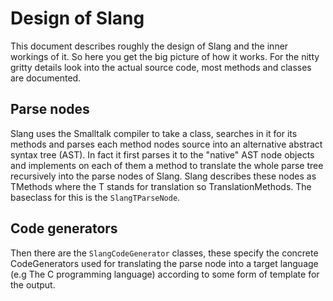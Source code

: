 # Design of Slang

This document describes roughly the design of Slang and the inner
workings of it. So here you get the big picture of how it works.
For the nitty gritty details look into the actual source code,
most methods and classes are documented.

## Parse nodes

Slang uses the Smalltalk compiler to take a class, searches in it
for its methods and parses each method nodes source into an
alternative abstract syntax tree (AST). In fact it first parses
it to the "native" AST node objects and implements on each of
them a method to translate the whole parse tree recursively
into the parse nodes of Slang. Slang describes these nodes as
TMethods where the T stands for translation so TranslationMethods.
The baseclass for this is the `SlangTParseNode`.

## Code generators

Then there are the `SlangCodeGenerator` classes, these specify
the concrete CodeGenerators used for translating the parse node
into a target language (e.g The C programming language) according
to some form of template for the output.
